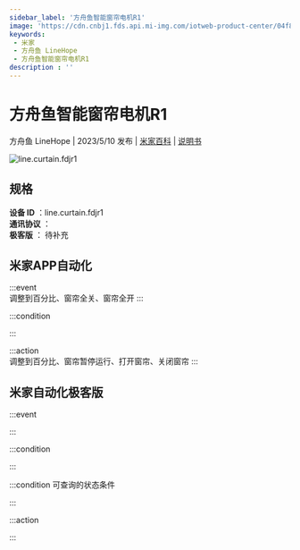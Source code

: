 ```yaml
---
sidebar_label: '方舟鱼智能窗帘电机R1'
image: 'https://cdn.cnbj1.fds.api.mi-img.com/iotweb-product-center/04f8c0cbc35ea528483e4a272a7cf842_1681286991216.png?GalaxyAccessKeyId=AKVGLQWBOVIRQ3XLEW&Expires=9223372036854775807&Signature=sgdGvMR4aTmyZ6+cSlM6ZmAziVM='
keywords: 
 - 米家
 - 方舟鱼 LineHope
 - 方舟鱼智能窗帘电机R1
description : ''
---
```

# 方舟鱼智能窗帘电机R1

方舟鱼 LineHope | 2023/5/10 发布 | [米家百科](https://home.mi.com/webapp/content/baike/product/index.html?model=line.curtain.fdjr1) | [说明书](https://home.mi.com/views/introduction.html?model=line.curtain.fdjr1&region=cn)

![line.curtain.fdjr1](https://cdn.cnbj1.fds.api.mi-img.com/iotweb-product-center/04f8c0cbc35ea528483e4a272a7cf842_1681286991216.png?GalaxyAccessKeyId=AKVGLQWBOVIRQ3XLEW&Expires=9223372036854775807&Signature=sgdGvMR4aTmyZ6+cSlM6ZmAziVM=)

## 规格  
> 
**设备 ID** ：line.curtain.fdjr1  
**通讯协议** ：  
**极客版**  ： 待补充 


## 米家APP自动化  

:::event  
调整到百分比、窗帘全关、窗帘全开
:::

:::condition  

:::

:::action   
调整到百分比、窗帘暂停运行、打开窗帘、关闭窗帘
:::

## 米家自动化极客版  

:::event  

:::

:::condition  

:::

:::condition 可查询的状态条件  

:::

:::action  

:::

        
